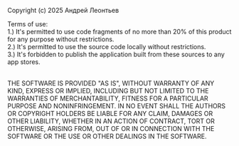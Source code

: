 Copyright (c) 2025 Андрей Леонтьев

Terms of use:<br />
1.) It's permitted to use code fragments of no more than 20% of this product for any purpose without restrictions.<br />
2.) It's permitted to use the source code  locally without restrictions.<br />
3.) It's forbidden to publish the application built from these sources to any app stores.<br />
<br />

THE SOFTWARE IS PROVIDED "AS IS", WITHOUT WARRANTY OF ANY KIND, EXPRESS OR
IMPLIED, INCLUDING BUT NOT LIMITED TO THE WARRANTIES OF MERCHANTABILITY,
FITNESS FOR A PARTICULAR PURPOSE AND NONINFRINGEMENT. IN NO EVENT SHALL THE
AUTHORS OR COPYRIGHT HOLDERS BE LIABLE FOR ANY CLAIM, DAMAGES OR OTHER
LIABILITY, WHETHER IN AN ACTION OF CONTRACT, TORT OR OTHERWISE, ARISING FROM,
OUT OF OR IN CONNECTION WITH THE SOFTWARE OR THE USE OR OTHER DEALINGS IN
THE SOFTWARE.
